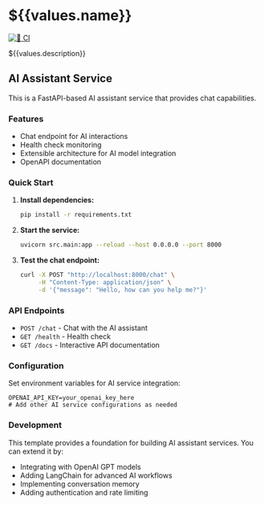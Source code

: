 # ${{values.name}}

[![🚀 CI](https://github.com/${{values.destination.owner}}/${{values.destination.repo}}/actions/workflows/ci.yml/badge.svg)](https://github.com/${{values.destination.owner}}/${{values.destination.repo}}/actions/workflows/ci.yml)

${{values.description}}

## AI Assistant Service

This is a FastAPI-based AI assistant service that provides chat capabilities.

### Features

- Chat endpoint for AI interactions
- Health check monitoring
- Extensible architecture for AI model integration
- OpenAPI documentation

### Quick Start

1. **Install dependencies:**
   ```bash
   pip install -r requirements.txt
   ```

2. **Start the service:**
   ```bash
   uvicorn src.main:app --reload --host 0.0.0.0 --port 8000
   ```

3. **Test the chat endpoint:**
   ```bash
   curl -X POST "http://localhost:8000/chat" \
        -H "Content-Type: application/json" \
        -d '{"message": "Hello, how can you help me?"}'
   ```

### API Endpoints

- `POST /chat` - Chat with the AI assistant
- `GET /health` - Health check
- `GET /docs` - Interactive API documentation

### Configuration

Set environment variables for AI service integration:

```env
OPENAI_API_KEY=your_openai_key_here
# Add other AI service configurations as needed
```

### Development

This template provides a foundation for building AI assistant services. You can extend it by:

- Integrating with OpenAI GPT models
- Adding LangChain for advanced AI workflows
- Implementing conversation memory
- Adding authentication and rate limiting